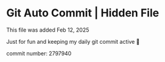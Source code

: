 # Git Auto Commit | Hidden File

This file was added Feb 12, 2025

Just for fun and keeping my daily git commit active 🤪

commit number: 2797940
